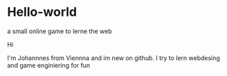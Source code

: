 # Hello-world
a small online game to lerne the web 

Hi

I'm Johannnes from Viennna and im new on github. I try to lern webdesing and game enginiering for fun
